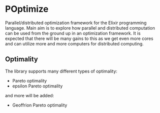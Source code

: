 # POptimize

Parallel/distributed optimization framework for the Elixir programming language. Main aim is to explore how parallel and distributed computation can be used from the ground up in an optimization framework. It is expected that there will be many gains to this as we get even more cores and can utilize more and more computers for distributed computing.

## Optimality

The library supports many different types of optimality:

- Pareto optimality
- epsilon Pareto optimality

and more will be added:

- Geoffrion Pareto optimality